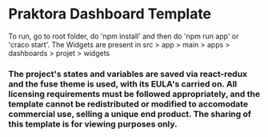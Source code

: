 # Praktora Dashboard Template

To run, go to root folder, do 'npm install' and then do 'npm run app' or 'craco start'.
The Widgets are present in src > app > main > apps > dashboards > projet > widgets

### The project's states and variables are saved via react-redux and the fuse theme is used, with its EULA's carried on. All licensing requirements must be followed appropriately, and the template cannot be redistributed or modified to accomodate commercial use, selling a unique end product. The sharing of this template is for viewing purposes only.
